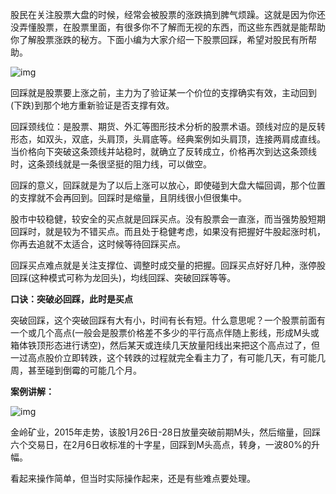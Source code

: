 股民在关注股票大盘的时候，经常会被股票的涨跌搞到脾气烦躁。这就是因为你还没弄懂股票，在股票里面，有很多你不了解而无视的东西，而这些东西就是能帮助你了解股票涨跌的秘方。下面小编为大家介绍一下股票回踩，希望对股民有所帮助。

![img](http://5b0988e595225.cdn.sohucs.com/images/20190403/05b428a3b3354fab8a21d9dfc8d070e5.jpeg)

回踩就是股票要上涨之前，主力为了验证某一个价位的支撑确实有效，主动回到(下跌)到那个地方重新验证是否支撑有效。

回踩颈线位：是股票、期货、外汇等图形技术分析的股票术语。颈线对应的是反转形态，如双头，双底，头肩顶，头肩底等。经典案例如头肩顶，连接两肩成直线。当价格向下突破这条颈线并站稳时，就确立了反转成立，价格再次到达这条颈线时，这条颈线就是一条很坚挺的阻力线，可以做空。

回踩的意义，回踩就是为了以后上涨可以放心，即使碰到大盘大幅回调，那个位置的支撑就不会再回到。回踩时是缩量，且阴线很小但很集中。

股市中较稳健，较安全的买点就是回踩买点。没有股票会一直涨，而当强势股短期回踩时，就是较为不错买点。而且处于稳健考虑，如果没有把握好牛股起涨时机，你再去追就不太适合，这时候等待回踩买点。

回踩买点难点就是关注支撑位、调整时成交量的把握。回踩买点好好几种，涨停股回踩(这种模式可称为龙回头)，均线回踩、突破回踩等等。

**口诀：突破必回踩，此时是买点**

突破回踩，这个突破回踩有大有小，时间有长有短。什么意思呢？一个股票前面有一个或几个高点(一般会是股票价格差不多少的平行高点伴随上影线，形成M头或箱体铁顶形态进行诱空)，然后某天或连续几天放量阳线出来把这个高点过了，但一过高点股价立即转跌，这个转跌的过程就完全看主力了，有可能几天，有可能几周，甚至碰到倒霉的可能几个月。

**案例讲解：**

![img](http://5b0988e595225.cdn.sohucs.com/images/20190403/4e33f9b164bc44e8874fdbfc766313a9.jpeg)

金岭矿业，2015年走势，该股1月26日-28日放量突破前期M头，然后缩量，回踩六个交易日，在2月6日收标准的十字星，回踩到M头高点，转身，一波80%的升幅。

看起来操作简单，但当时实际操作起来，还是有些难点要处理。
